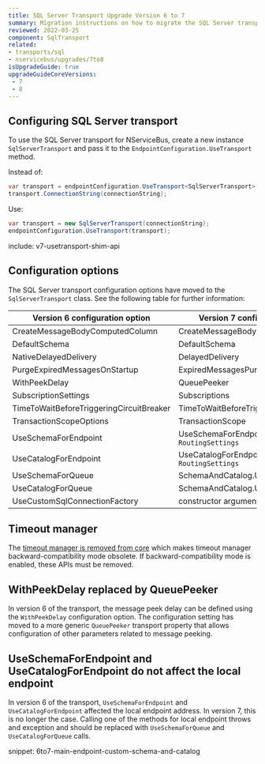 ```yaml
---
title: SQL Server Transport Upgrade Version 6 to 7
summary: Migration instructions on how to migrate the SQL Server transport from version 6 to version 7
reviewed: 2022-03-25
component: SqlTransport
related:
- transports/sql
- nservicebus/upgrades/7to8
isUpgradeGuide: true
upgradeGuideCoreVersions:
 - 7
 - 8
---
```


## Configuring SQL Server transport

To use the SQL Server transport for NServiceBus, create a new instance `SqlServerTransport` and pass it to the `EndpointConfiguration.UseTransport` method.

Instead of:

```csharp
var transport = endpointConfiguration.UseTransport<SqlServerTransport>();
transport.ConnectionString(connectionString);
```

Use:

```csharp
var transport = new SqlServerTransport(connectionString);
endpointConfiguration.UseTransport(transport);
```

include: v7-usetransport-shim-api

## Configuration options

The SQL Server transport configuration options have moved to the `SqlServerTransport` class. See the following table for further information:

| Version 6 configuration option | Version 7 configuration option |
| --- | --- |
| CreateMessageBodyComputedColumn | CreateMessageBodyComputedColumn |
| DefaultSchema | DefaultSchema |
| NativeDelayedDelivery | DelayedDelivery|
| PurgeExpiredMessagesOnStartup | ExpiredMessagesPurger.PurgeOnStartup |
| WithPeekDelay | QueuePeeker |
| SubscriptionSettings | Subscriptions |
| TimeToWaitBeforeTriggeringCircuitBreaker | TimeToWaitBeforeTriggeringCircuitBreaker |
| TransactionScopeOptions | TransactionScope |
| UseSchemaForEndpoint| UseSchemaForEndpoint on `RoutingSettings`|
| UseCatalogForEndpoint | UseCatalogForEndpoint on `RoutingSettings` |
| UseSchemaForQueue | SchemaAndCatalog.UseSchemaForQueue |
| UseCatalogForQueue | SchemaAndCatalog.UseCatalogForQueue |
| UseCustomSqlConnectionFactory | constructor argument |

## Timeout manager

The [timeout manager is removed from core](/nservicebus/upgrades/7to8/#timeout-manager-removed) which makes timeout manager backward-compatibility mode obsolete. If backward-compatibility mode is enabled, these APIs must be removed.

## WithPeekDelay replaced by QueuePeeker

In version 6 of the transport, the message peek delay can be defined using the `WithPeekDelay` configuration option. The configuration setting has moved to a more generic `QueuePeeker` transport property that allows configuration of other parameters related to message peeking.

## UseSchemaForEndpoint and UseCatalogForEndpoint do not affect the local endpoint

In version 6 of the transport, `UseSchemaForEndpoint` and `UseCatalogForEndpoint` affected the local endpoint address. In version 7, this is no longer the case. Calling one of the methods for local endpoint throws and exception and should be replaced with `UseSchemaForQueue` and `UseCatalogForQueue` calls.

snippet: 6to7-main-endpoint-custom-schema-and-catalog
